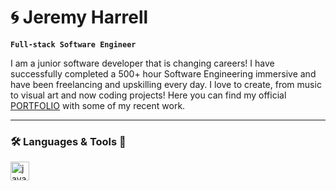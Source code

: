 # :cyclone: Jeremy Harrell 

**`Full-stack Software Engineer`**

I am a junior software developer that is changing careers! I have successfully completed a 500+ hour Software Engineering immersive and have been freelancing and upskilling every day. I love to create, from music to visual art and now coding projects! Here you can find my official [PORTFOLIO](https://jeremyharrell.net/) with some of my recent work.
- - -

### :hammer_and_wrench: Languages & Tools :nut_and_bolt:
<img align="left" alt="javascript logo" width="30px" style="padding-right:10px;" src="https://cdn.jsdelivr.net/gh/devicons/devicon/icons/javascript/javascript-plain.svg"/>

<!--
**wolfy1313/wolfy1313** is a ✨ _special_ ✨ repository because its `README.md` (this file) appears on your GitHub profile.

Here are some ideas to get you started:

- 🔭 I’m currently working on ...
- 🌱 I’m currently learning ...
- 👯 I’m looking to collaborate on ...
- 🤔 I’m looking for help with ...
- 💬 Ask me about ...
- 📫 How to reach me: ...
- 😄 Pronouns: ...
- ⚡ Fun fact: ...
-->
